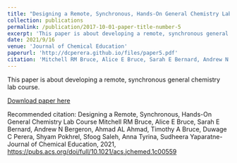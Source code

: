 ```yaml
---
title: "Designing a Remote, Synchronous, Hands-On General Chemistry Lab Course"
collection: publications
permalink: /publication/2017-10-01-paper-title-number-5
excerpt: 'This paper is about developing a remote, synchronous general chemistry lab course.'
date: 2021/9/16
venue: 'Journal of Chemical Education'
paperurl: 'http://dcperera.github.io/files/paper5.pdf'
citation: 'Mitchell RM Bruce, Alice E Bruce, Sarah E Bernard, Andrew N Bergeron, Ahmad AL Ahmad, Timothy A Bruce, Duwage C Perera, Shyam Pokhrel, Sfoog Saleh, Anna Tyrina, Sudheera Yaparatne. (2021). &quot;Designing a Remote, Synchronous, Hands-On General Chemistry Lab Course.&quot; <i>Journal of Chemical Education</i>.'
---
```

This paper is about developing a remote, synchronous general chemistry lab course.

[Download paper here](https://pubs.acs.org/doi/full/10.1021/acs.jchemed.1c00559)

Recommended citation: Designing a Remote, Synchronous, Hands-On General Chemistry Lab Course
Mitchell RM Bruce, Alice E Bruce, Sarah E Bernard, Andrew N Bergeron, Ahmad AL Ahmad, Timothy A Bruce, Duwage C Perera, Shyam Pokhrel, Sfoog Saleh, Anna Tyrina, Sudheera Yaparatne- Journal of Chemical Education, 2021, https://pubs.acs.org/doi/full/10.1021/acs.jchemed.1c00559
